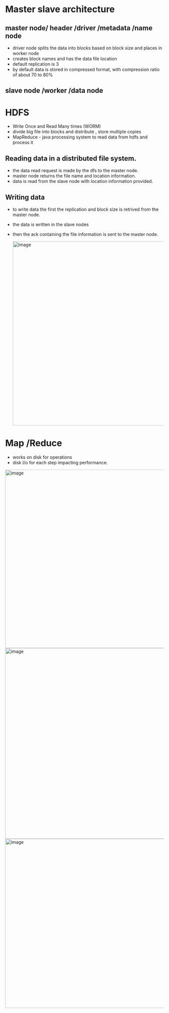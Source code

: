 # Master slave architecture

## master node/ header /driver /metadata /name node
- driver node splits the data into blocks based on block size and places in worker node
- creates block names and has the data file location
- default replication is 3
- by default data is stored in compressed format, with compression ratio of about 70 to 80%
  
## slave node /worker /data node

# HDFS 
- Write Once and Read Many times (WORM)
- divide big file into blocks and distribute , store multiple copies
- MapReduce - java processing system to read data from hdfs and process it

## Reading data in a distributed file system.

- the data read request is made by the dfs to the master node.
- master node returns the file name and location information.
- data is read from the slave node with location information provided.

## Writing data

- to write data the first the replication and block size is retrived from the master node.
- the data is written in the slave nodes
- then the ack containing the file information is sent to the master node.

  <img width="583" alt="image" src="https://github.com/deepakgowtham/Datascience_Basics/assets/47908891/58800b91-a235-460e-b78e-5da9af122f3e">


# Map /Reduce
- works on disk for operations
- disk I/o for each step impacting performance.
  
<img width="565" alt="image" src="https://github.com/deepakgowtham/Datascience_Basics/assets/47908891/5326c66b-2404-4784-bde9-3488ac947ebd">

<img width="604" alt="image" src="https://github.com/deepakgowtham/Datascience_Basics/assets/47908891/0852718d-6e4d-4df7-888d-35ec82feb4ed">

<img width="536" alt="image" src="https://github.com/deepakgowtham/Datascience_Basics/assets/47908891/c85be384-a20d-41f9-a16a-d8dc3f9b932f">

